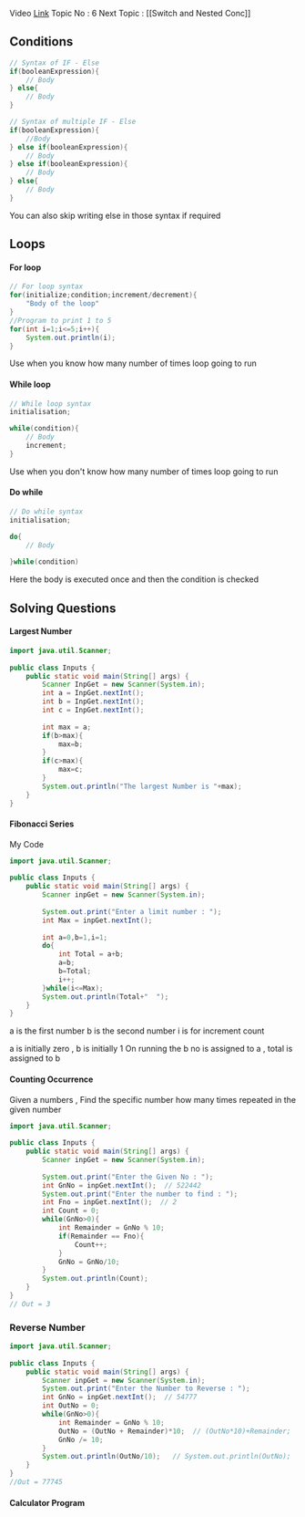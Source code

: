 Video [Link](https://youtu.be/ldYLYRNaucM?si=axqBnojALyZDQvn5)
Topic No : 6
Next Topic : [[Switch and Nested Conc]]

## Conditions

```Java
// Syntax of IF - Else
if(booleanExpression){
	// Body
} else{
	// Body
}

// Syntax of multiple IF - Else 
if(booleanExpression){
	//Body
} else if(booleanExpression){
	// Body
} else if(booleanExpression){
	// Body
} else{
	// Body
}
```

You can also skip writing else in those syntax if required

## Loops 

#### For loop

```Java
// For loop syntax
for(initialize;condition;increment/decrement){
	"Body of the loop"
}
//Program to print 1 to 5
for(int i=1;i<=5;i++){
	System.out.println(i);
}
```
Use when you know how many number of times loop going to run

#### While loop

```Java
// While loop syntax
initialisation;

while(condition){
	// Body	
	increment;
}
```
Use when you don't know how many number of times loop going to run
#### Do while

```Java
// Do while syntax
initialisation;

do{
	// Body
	
}while(condition)
```
Here the body is executed once and then the condition is checked



## Solving Questions

#### Largest Number

```Java
import java.util.Scanner;  
  
public class Inputs {  
    public static void main(String[] args) {  
        Scanner InpGet = new Scanner(System.in);  
        int a = InpGet.nextInt();  
        int b = InpGet.nextInt();  
        int c = InpGet.nextInt();  
        
        int max = a;  
        if(b>max){  
            max=b;  
        }  
        if(c>max){  
            max=c;  
        }
        System.out.println("The largest Number is "+max);  
    }  
}
```

#### Fibonacci Series

My Code
```Java
import java.util.Scanner;  
  
public class Inputs {  
    public static void main(String[] args) {  
        Scanner inpGet = new Scanner(System.in);   
        
        System.out.print("Enter a limit number : ");  
        int Max = inpGet.nextInt();  
        
        int a=0,b=1,i=1;  
        do{  
            int Total = a+b;  
            a=b;  
            b=Total;  
            i++;  
        }while(i<=Max);  
        System.out.println(Total+"  ");  
    }  
}
```

a is the first number
b is the second number
i is for increment count

a is initially zero , b is initially 1
On running the b no is assigned to a , total is assigned to b

#### Counting Occurrence

Given a numbers , Find the specific number how many times repeated in the given number

```Java
import java.util.Scanner;  
  
public class Inputs {  
    public static void main(String[] args) {  
        Scanner inpGet = new Scanner(System.in);  
        
        System.out.print("Enter the Given No : ");  
        int GnNo = inpGet.nextInt();  // 522442
        System.out.print("Enter the number to find : ");  
        int Fno = inpGet.nextInt();  // 2
        int Count = 0;  
        while(GnNo>0){  
            int Remainder = GnNo % 10;  
            if(Remainder == Fno){  
                Count++;  
            }  
            GnNo = GnNo/10;  
        }  
        System.out.println(Count);  
    }  
}
// Out = 3
```

### Reverse Number

```Java
import java.util.Scanner;  
  
public class Inputs {  
    public static void main(String[] args) {  
        Scanner inpGet = new Scanner(System.in);  
        System.out.print("Enter the Number to Reverse : ");  
        int GnNo = inpGet.nextInt();  // 54777
        int OutNo = 0;  
        while(GnNo>0){  
            int Remainder = GnNo % 10;  
            OutNo = (OutNo + Remainder)*10;  // (OutNo*10)+Remainder;
            GnNo /= 10;  
        }  
        System.out.println(OutNo/10);   // System.out.println(OutNo);
    }  
} 
//Out = 77745
```

#### Calculator Program



